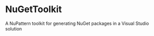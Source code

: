 NuGetToolkit
============

A NuPattern toolkit for generating NuGet packages in a Visual Studio solution
